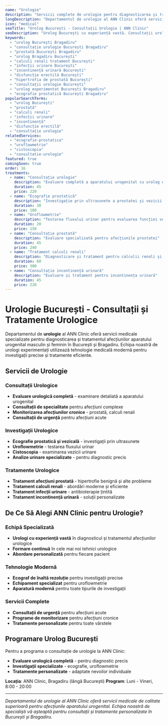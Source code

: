 ```yaml
---
name: "Urologie"
description: "Servicii complete de urologie pentru diagnosticarea și tratamentul afecțiunilor aparatului urogenital"
longDescription: "Departamentul de urologie al ANN Clinic oferă servicii medicale specializate pentru diagnosticarea și tratamentul afecțiunilor aparatului urogenital masculin și feminin. Echipa noastră de urologi experimentați din București utilizează tehnologie medicală modernă pentru investigații precise și tratamente eficiente."
icon: "medical"
seoTitle: "Urolog București - Consultații Urologie | ANN Clinic"
seoDescription: "Urolog București cu experiență vastă. Consultații urologie, prostată, calculi renali, infecții urinare. Programează-te la ANN Clinic Bragadiru."
keywords:
  - "urolog București Bragadiru"
  - "consultație urologie București Bragadiru"
  - "prostată București Bragadiru"
  - "urolog Bragadiru București"
  - "calculi renali tratament București"
  - "infecții urinare București"
  - "incontinență urinară București"
  - "disfuncție erectilă București"
  - "hipertrofia de prostată București"
  - "consultații urologie București"
  - "urolog experimentat București Bragadiru"
  - "ecografie prostatică București Bragadiru"
popularSearchTerms:
  - "urolog București"
  - "prostată"
  - "calculi renali"
  - "infecții urinare"
  - "incontinență"
  - "disfuncție erectilă"
  - "consultație urologie"
relatedServices:
  - "ecografie-prostatica"
  - "uroflowmetrie"
  - "cistoscopia"
  - "consultatie-urologie"
featured: true
comingSoon: true
order: 16
treatments:
  - name: "Consultație urologie"
    description: "Evaluare completă a aparatului urogenital cu urolog experimentat"
    duration: 45
    price: 220
  - name: "Ecografie prostatică"
    description: "Investigație prin ultrasunete a prostatei și vezicii urinare"
    duration: 30
    price: 180
  - name: "Uroflowmetrie"
    description: "Testarea fluxului urinar pentru evaluarea funcției vezicii"
    duration: 20
    price: 150
  - name: "Consultație prostată"
    description: "Evaluare specializată pentru afecțiunile prostatei"
    duration: 45
    price: 240
  - name: "Tratament calculi renali"
    description: "Diagnosticare și tratament pentru calculii renali și ureterali"
    duration: 60
    price: 300
  - name: "Consultație incontinență urinară"
    description: "Evaluare și tratament pentru incontinența urinară"
    duration: 45
    price: 220
---
```


# Urologie București - Consultații și Tratamente Urologice

Departamentul de **urologie** al ANN Clinic oferă servicii medicale specializate pentru diagnosticarea și tratamentul afecțiunilor aparatului urogenital masculin și feminin în București și Bragadiru. Echipa noastră de urologi experimentați utilizează tehnologie medicală modernă pentru investigații precise și tratamente eficiente.

## Servicii de Urologie

### Consultații Urologice

- **Evaluare urologică completă** - examinare detaliată a aparatului urogenital
- **Consultații de specialitate** pentru afecțiuni complexe
- **Monitorizarea afecțiunilor cronice** - prostată, calculi renali
- **Consultații de urgență** pentru afecțiuni acute

### Investigații Urologice

- **Ecografie prostatică și vezicală** - investigații prin ultrasunete
- **Uroflowmetrie** - testarea fluxului urinar
- **Cistoscopia** - examinarea vezicii urinare
- **Analize urinare specializate** - pentru diagnostic precis

### Tratamente Urologice

- **Tratament afecțiuni prostată** - hipertrofie benignă și alte probleme
- **Tratament calculi renali** - abordări moderne și eficiente
- **Tratament infecții urinare** - antibioterapie țintită
- **Tratament incontinență urinară** - soluții personalizate

## De Ce Să Alegi ANN Clinic pentru Urologie?

### Echipă Specializată

- **Urologi cu experiență vastă** în diagnosticul și tratamentul afecțiunilor urologice
- **Formare continuă** în cele mai noi tehnici urologice
- **Abordare personalizată** pentru fiecare pacient

### Tehnologie Modernă

- **Ecograf de înaltă rezoluție** pentru investigații precise
- **Echipament specializat** pentru uroflowmetrie
- **Aparatură modernă** pentru toate tipurile de investigații

### Servicii Complete

- **Consultații de urgență** pentru afecțiuni acute
- **Programe de monitorizare** pentru afecțiuni cronice
- **Tratamente personalizate** pentru toate vârstele

## Programare Urolog București

Pentru a programa o consultație de urologie la ANN Clinic:

- **Evaluare urologică completă** - pentru diagnostic precis
- **Investigații specializate** - ecografie, uroflowmetrie
- **Tratamente personalizate** - adaptate nevoilor individuale

**Locația**: ANN Clinic, Bragadiru (lângă București)
**Program**: Luni - Vineri, 8:00 - 20:00

---

_Departamentul de urologie al ANN Clinic oferă servicii medicale de calitate superioară pentru afecțiunile aparatului urogenital. Echipa noastră de specialiști vă așteaptă pentru consultații și tratamente personalizate în București și Bragadiru._

